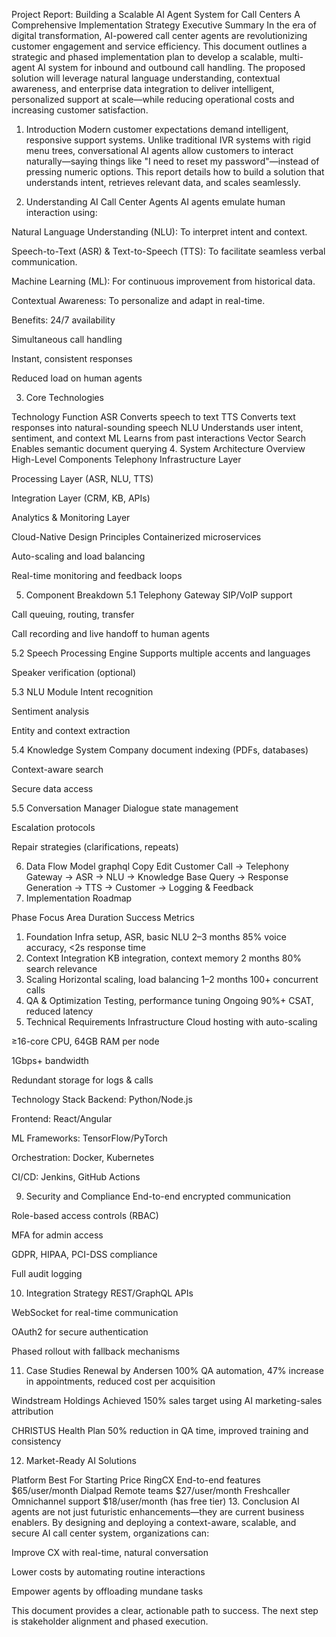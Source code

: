 Project Report: Building a Scalable AI Agent System for Call Centers
A Comprehensive Implementation Strategy
Executive Summary
In the era of digital transformation, AI-powered call center agents are revolutionizing customer engagement and service efficiency. This document outlines a strategic and phased implementation plan to develop a scalable, multi-agent AI system for inbound and outbound call handling. The proposed solution will leverage natural language understanding, contextual awareness, and enterprise data integration to deliver intelligent, personalized support at scale—while reducing operational costs and increasing customer satisfaction.

1. Introduction
Modern customer expectations demand intelligent, responsive support systems. Unlike traditional IVR systems with rigid menu trees, conversational AI agents allow customers to interact naturally—saying things like "I need to reset my password"—instead of pressing numeric options. This report details how to build a solution that understands intent, retrieves relevant data, and scales seamlessly.

2. Understanding AI Call Center Agents
AI agents emulate human interaction using:

Natural Language Understanding (NLU): To interpret intent and context.

Speech-to-Text (ASR) & Text-to-Speech (TTS): To facilitate seamless verbal communication.

Machine Learning (ML): For continuous improvement from historical data.

Contextual Awareness: To personalize and adapt in real-time.

Benefits:
24/7 availability

Simultaneous call handling

Instant, consistent responses

Reduced load on human agents

3. Core Technologies

Technology	Function
ASR	Converts speech to text
TTS	Converts text responses into natural-sounding speech
NLU	Understands user intent, sentiment, and context
ML	Learns from past interactions
Vector Search	Enables semantic document querying
4. System Architecture Overview
High-Level Components
Telephony Infrastructure Layer

Processing Layer (ASR, NLU, TTS)

Integration Layer (CRM, KB, APIs)

Analytics & Monitoring Layer

Cloud-Native Design Principles
Containerized microservices

Auto-scaling and load balancing

Real-time monitoring and feedback loops

5. Component Breakdown
5.1 Telephony Gateway
SIP/VoIP support

Call queuing, routing, transfer

Call recording and live handoff to human agents

5.2 Speech Processing Engine
Supports multiple accents and languages

Speaker verification (optional)

5.3 NLU Module
Intent recognition

Sentiment analysis

Entity and context extraction

5.4 Knowledge System
Company document indexing (PDFs, databases)

Context-aware search

Secure data access

5.5 Conversation Manager
Dialogue state management

Escalation protocols

Repair strategies (clarifications, repeats)

6. Data Flow Model
graphql
Copy
Edit
Customer Call → Telephony Gateway → ASR → NLU → Knowledge Base Query → Response Generation → TTS → Customer → Logging & Feedback
7. Implementation Roadmap

Phase	Focus Area	Duration	Success Metrics
1. Foundation	Infra setup, ASR, basic NLU	2–3 months	85% voice accuracy, <2s response time
2. Context Integration	KB integration, context memory	2 months	80% search relevance
3. Scaling	Horizontal scaling, load balancing	1–2 months	100+ concurrent calls
4. QA & Optimization	Testing, performance tuning	Ongoing	90%+ CSAT, reduced latency
8. Technical Requirements
Infrastructure
Cloud hosting with auto-scaling

≥16-core CPU, 64GB RAM per node

1Gbps+ bandwidth

Redundant storage for logs & calls

Technology Stack
Backend: Python/Node.js

Frontend: React/Angular

ML Frameworks: TensorFlow/PyTorch

Orchestration: Docker, Kubernetes

CI/CD: Jenkins, GitHub Actions

9. Security and Compliance
End-to-end encrypted communication

Role-based access controls (RBAC)

MFA for admin access

GDPR, HIPAA, PCI-DSS compliance

Full audit logging

10. Integration Strategy
REST/GraphQL APIs

WebSocket for real-time communication

OAuth2 for secure authentication

Phased rollout with fallback mechanisms

11. Case Studies
Renewal by Andersen
100% QA automation, 47% increase in appointments, reduced cost per acquisition

Windstream Holdings
Achieved 150% sales target using AI marketing-sales attribution

CHRISTUS Health Plan
50% reduction in QA time, improved training and consistency

12. Market-Ready AI Solutions

Platform	Best For	Starting Price
RingCX	End-to-end features	$65/user/month
Dialpad	Remote teams	$27/user/month
Freshcaller	Omnichannel support	$18/user/month (has free tier)
13. Conclusion
AI agents are not just futuristic enhancements—they are current business enablers. By designing and deploying a context-aware, scalable, and secure AI call center system, organizations can:

Improve CX with real-time, natural conversation

Lower costs by automating routine interactions

Empower agents by offloading mundane tasks

This document provides a clear, actionable path to success. The next step is stakeholder alignment and phased execution.
